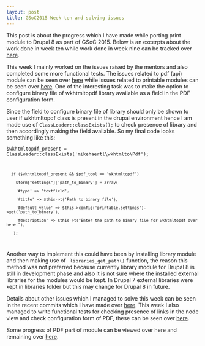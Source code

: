 ```yaml
---
layout: post
title: GSoC2015 Week ten and solving issues
---
```


This post is about the progress which I have made while porting print module to Drupal 8 as part of GSoC 2015. Below is an excerpts about the work done in week ten while work done in week nine can be tracked over <a href="http://zealfire.github.io/GSoC2015-Week-nine-and-adding-another-PDF-libraries/">here</a>.

This week I mainly worked on the issues raised by the mentors and also completed some more functional tests. The issues related to pdf (api) module can be seen over <a href="https://github.com/zealfire/pdf_api/pull/7">here</a> while issues related to printable modules can be seen over <a href="https://github.com/zealfire/printable/pull/19">here</a>. One of the interesting task was to make the option to configure binary file of wkhtmltopdf library available as a field in the PDF configuration form.

Since the field to configure binary file of library should only be shown to user if wkhtmltopdf class is present in the drupal environment hence I am made use of <code>ClassLoader::classExists();</code> to check presence of library and then accordingly making the field available. So my final code looks something like this:

<code>$wkhtmltopdf_present = ClassLoader::classExists('mikehaertl\wkhtmlto\Pdf');
      
      if ($wkhtmltopdf_present && $pdf_tool == 'wkhtmltopdf')

        $form["settings"]['path_to_binary'] = array(

        '#type' => 'textfield',

        '#title' => $this->t('Path to binary file'),

        '#default_value' => $this->config('printable.settings')->get('path_to_binary'),

        '#description' => $this->t("Enter the path to binary file for wkhtmltopdf over here."),

       );
</code> 

Another way to implement this could have been by installing library module and then making use of <code> libraries_get_path()</code> function, the reason this method was not preferred because currently library module for Drupal 8 is still in development phase and also it is not sure where the installed external libraries for the modules would be kept. In Drupal 7 external libraries were kept in libraries folder but this may change for Drupal 8 in future.

Details about other issues which I managed to solve this week can be seen in the recent commits which I have made over <a href="https://github.com/zealfire/printable/commits/master">here</a>. This week I also managed to write functional tests for checking presence of links in the node view and check configuration form of PDF, these can be seen over <a href="https://github.com/zealfire/printable/tree/master/src/Tests">here</a>.

Some progress of PDF part of  module can be viewed over <a href="https://github.com/zealfire/pdf_api" style="text-decoration:none;" target="_blank">here</a> and remaining over <a href="https://github.com/zealfire/printable">here</a>.
